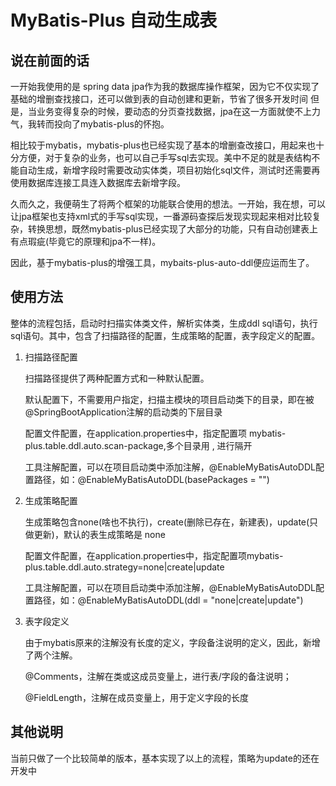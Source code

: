 # MyBatis-Plus 自动生成表
## 说在前面的话
一开始我使用的是 spring data jpa作为我的数据库操作框架，因为它不仅实现了基础的增删查找接口，还可以做到表的自动创建和更新，节省了很多开发时间
但是，当业务变得复杂的时候，要动态的分页查找数据，jpa在这一方面就使不上力气，我转而投向了mybatis-plus的怀抱。 

 相比较于mybatis，mybatis-plus也已经实现了基本的增删查改接口，用起来也十分方便，对于复杂的业务，也可以自己手写sql去实现。美中不足的就是表结构不能自动生成，新增字段时需要改动实体类，项目初始化sql文件，测试时还需要再使用数据库连接工具连入数据库去新增字段。
 
 久而久之，我便萌生了将两个框架的功能联合使用的想法。一开始，我在想，可以让jpa框架也支持xml式的手写sql实现，一番源码查探后发现实现起来相对比较复杂，转换思想，既然mybatis-plus已经实现了大部分的功能，只有自动创建表上有点瑕疵(毕竟它的原理和jpa不一样)。
 
 因此，基于mybatis-plus的增强工具，mybaits-plus-auto-ddl便应运而生了。
 
 ## 使用方法
 整体的流程包括，启动时扫描实体类文件，解析实体类，生成ddl sql语句，执行sql语句。其中，包含了扫描路径的配置，生成策略的配置，表字段定义的配置。
 1. 扫描路径配置
 
    扫描路径提供了两种配置方式和一种默认配置。
    
    默认配置下，不需要用户指定，扫描主模块的项目启动类下的目录，即在被@SpringBootApplication注解的启动类的下层目录
    
    配置文件配置，在application.properties中，指定配置项 mybatis-plus.table.ddl.auto.scan-package,多个目录用 , 进行隔开
    
    工具注解配置，可以在项目启动类中添加注解，@EnableMyBatisAutoDDL配置路径，如：@EnableMyBatisAutoDDL(basePackages = "")
    
 2.  生成策略配置  
 
     生成策略包含none(啥也不执行)，create(删除已存在，新建表)，update(只做更新)，默认的表生成策略是 none
     
     配置文件配置，在application.properties中，指定配置项mybatis-plus.table.ddl.auto.strategy=none|create|update
     
     工具注解配置，可以在项目启动类中添加注解，@EnableMyBatisAutoDDL配置路径，如：@EnableMyBatisAutoDDL(ddl = "none|create|update")
     
 3. 表字段定义
 
    由于mybatis原来的注解没有长度的定义，字段备注说明的定义，因此，新增了两个注解。
    
    @Comments，注解在类或这成员变量上，进行表/字段的备注说明；
    
    @FieldLength，注解在成员变量上，用于定义字段的长度
    
 ## 其他说明
  当前只做了一个比较简单的版本，基本实现了以上的流程，策略为update的还在开发中
  
 


